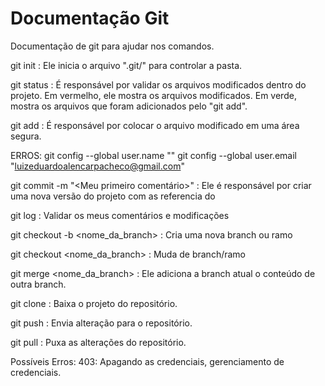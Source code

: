 # Documentação Git

Documentação de git para ajudar nos comandos.

git init : Ele inicia o arquivo ".git/" para controlar a pasta.

git status :
É responsável por validar os arquivos modificados dentro do projeto.
Em vermelho, ele mostra os arquivos modificados.
Em verde, mostra os arquivos que foram adicionados pelo "git add".

git add : É responsável por colocar o arquivo modificado em uma área segura.

ERROS:
git config --global user.name "<Luiz Eduardo>"
git config --global user.email "<luizeduardoalencarpacheco@gmail.com>"

git commit -m "<Meu primeiro comentário>" : Ele é responsável por criar uma nova versão do projeto com as referencia do

git log : Validar os meus comentários e modificações

git checkout -b <nome_da_branch> : Cria uma nova branch ou ramo

git checkout <nome_da_branch> : Muda de branch/ramo

git merge <nome_da_branch> : Ele adiciona a branch atual o conteúdo de outra branch.

git clone <url>: Baixa o projeto do repositório.

git push : Envia alteração para o repositório.

git pull : Puxa as alterações do repositório.

Possíveis Erros:
403: Apagando as credenciais, gerenciamento de credenciais.
